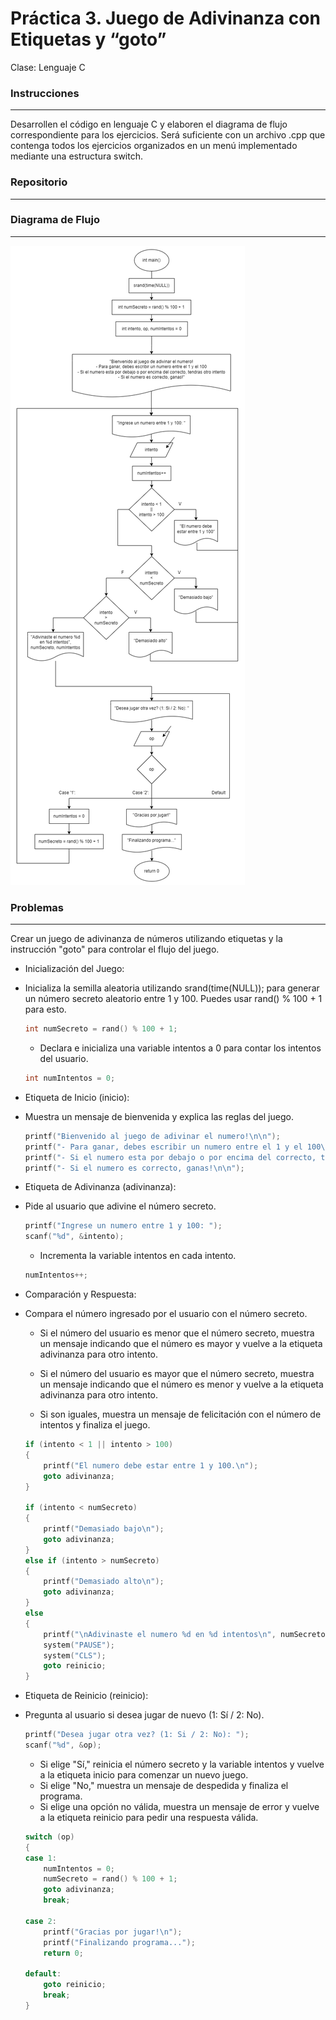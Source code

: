 # Práctica 3. Juego de Adivinanza con Etiquetas y “goto”

Clase: Lenguaje C

### Instrucciones

---

Desarrollen el código en lenguaje C y elaboren el diagrama de flujo
correspondiente para los ejercicios. Será suficiente con un archivo .cpp que contenga todos los ejercicios organizados en un menú implementado mediante una estructura switch.

### Repositorio

---

[](https://github.com/Scalaptia/Lenguaje-C-HCF/tree/main/Practica3_JuegoAdivinanza)

### Diagrama de Flujo

---

![JuegoAdivinanza](images/juegoAdivinanza.png)

### Problemas

---

Crear un juego de adivinanza de números utilizando etiquetas y la instrucción "goto" para
controlar el flujo del juego.

-   Inicialización del Juego:

*   Inicializa la semilla aleatoria utilizando srand(time(NULL)); para generar un número secreto aleatorio entre 1 y 100. Puedes usar rand() % 100 + 1 para esto.
    ```c
    int numSecreto = rand() % 100 + 1;
    ```
    -   Declara e inicializa una variable intentos a 0 para contar los intentos del usuario.
    ```c
    int numIntentos = 0;
    ```

-   Etiqueta de Inicio (inicio):

*   Muestra un mensaje de bienvenida y explica las reglas del juego.
    ```c
    printf("Bienvenido al juego de adivinar el numero!\n\n");
    printf("- Para ganar, debes escribir un numero entre el 1 y el 100\n");
    printf("- Si el numero esta por debajo o por encima del correcto, tendras otro intento\n");
    printf("- Si el numero es correcto, ganas!\n\n");
    ```

-   Etiqueta de Adivinanza (adivinanza):

*   Pide al usuario que adivine el número secreto.
    ```c
    printf("Ingrese un numero entre 1 y 100: ");
    scanf("%d", &intento);
    ```
    -   Incrementa la variable intentos en cada intento.
    ```c
    numIntentos++;
    ```

-   Comparación y Respuesta:

*   Compara el número ingresado por el usuario con el número secreto.
    -   Si el número del usuario es menor que el número secreto, muestra un mensaje indicando que el número es mayor y vuelve a la etiqueta adivinanza para otro intento.

    -   Si el número del usuario es mayor que el número secreto, muestra un mensaje
        indicando que el número es menor y vuelve a la etiqueta adivinanza para otro
        intento.

    -   Si son iguales, muestra un mensaje de felicitación con el número de intentos y finaliza el juego.
    ```c
    if (intento < 1 || intento > 100)
    {
        printf("El numero debe estar entre 1 y 100.\n");
        goto adivinanza;
    }

    if (intento < numSecreto)
    {
        printf("Demasiado bajo\n");
        goto adivinanza;
    }
    else if (intento > numSecreto)
    {
        printf("Demasiado alto\n");
        goto adivinanza;
    }
    else
    {
        printf("\nAdivinaste el numero %d en %d intentos\n", numSecreto, numIntentos);
        system("PAUSE");
        system("CLS");
        goto reinicio;
    }
    ```

-   Etiqueta de Reinicio (reinicio):

*   Pregunta al usuario si desea jugar de nuevo (1: Sí / 2: No).
    ```c
    printf("Desea jugar otra vez? (1: Si / 2: No): ");
    scanf("%d", &op);
    ```
    -   Si elige "Sí," reinicia el número secreto y la variable intentos y vuelve a la etiqueta inicio para comenzar un nuevo juego.
    -   Si elige "No," muestra un mensaje de despedida y finaliza el programa.
    -   Si elige una opción no válida, muestra un mensaje de error y vuelve a la etiqueta reinicio para pedir una respuesta válida.
    ```c
    switch (op)
    {
    case 1:
        numIntentos = 0;
        numSecreto = rand() % 100 + 1;
        goto adivinanza;
        break;

    case 2:
        printf("Gracias por jugar!\n");
        printf("Finalizando programa...");
        return 0;

    default:
        goto reinicio;
        break;
    }
    ```

